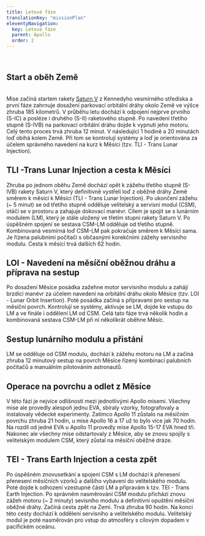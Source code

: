 ```yaml
---
title: Letové fáze
translationKey: "missionPlan"
eleventyNavigation:
  key: Letové fáze
  parent: Apollo
  order: 2
---
```

<br>
<div class="pswp-gallery" id="my-gallery">
 <a href="/assets/img/apollo/large/mission_plan.jpg" 
    data-pswp-width="7000" 
    data-pswp-height="2300" 
    target="_blank">
    <img src="/assets/img/apollo/thumbnails/mission_plan_thumbnail.jpg" alt="" />
</a>
</div>

## Start a oběh Země 
<br>
<div class="pswp-gallery" id="my-gallery">
Mise začíná startem rakety <a href="/assets/img/apollo/large/saturn_large.jpg" data-pswp-width="1448" data-pswp-height="2048" target="_blank">Saturn V</a> z Kennedyho vesmírného střediska a první fáze zahrnuje dosažení parkovací orbitální dráhy okolo Země ve výšce zhruba 185 kilometrů. V průběhu letu dochází k odpojení nejprve prvního (S-IC) a posléze i druhého (S-II) raketového stupně. Po navedení třetího stupně (S-IVB) na parkovací orbitální dráhu dojde k vypnutí jeho motoru. Celý tento proces trvá zhruba 12 minut. V následující 1 hodině a 20 minutách loď obíhá kolem Země. Při tom se kontrolují systémy a loď je orientována za účelem správného navedení na kurz k Měsíci (tzv. TLI - Trans Lunar Injection). 
</div>

## TLI -Trans Lunar Injection a cesta k Měsíci
Zhruba po jednom oběhu Země dochází opět k zážehu třetího stupně (S-IVB) rakety Saturn V, který definitivně vystřelí loď z oběžné dráhy Země směrem k měsíci k Měsíci (TLI - Trans Lunar Injection). Po ukončení zážehu (~ 5 minut) se od třetího stupně odděluje velitelský a servisní modul (CSM), otáčí se v prostoru a zahajuje dokovací manévr. Cílem je spojit se s lunárním modulem (LM), který je stále uložený ve třetím stupni rakety Saturn V. Po úspěšném spojení se sestava CSM-LM odděluje od třetího stupně. Kombinovaná vesmírná loď CSM-LM pak pokračuje směrem k Měsíci sama. Je řízena palubními počítači s občasnými korekčními zážehy servisního modulu. Cesta k měsící trvá dalších 62 hodin.

## LOI - Navedení na měsíční oběžnou dráhu a příprava na sestup
Po dosažení Měsíce posádka zažehne motor servisního modulu a zahájí brzdící manévr za účelem navedení na orbitální dráhu okolo Měsíce (tzv. LOI - Lunar Orbit Insertion). Poté posádka začíná s přípravami pro sestup na měsíční povrch. Kontrolují se systémy, aktivuje se LM, dojde ke vstupu do LM a ve finále i oddělení LM od CSM. Celá tato fáze trvá několik hodin a kombinovaná sestava CSM-LM při ní několikrát oběhne Měsíc.

## Sestup lunárního modulu a přistání
LM se odděluje od CSM modulu, dochází k zážehu motoru na LM a začíná zhruba 12 minutový sestup na povrch Měsíce řízený kombinací palubních počítačů a manuálním pilotováním astronautů. 

## Operace na povrchu a odlet z Měsíce
V této fázi je nejvíce odlišností mezi jednotlivými Apollo misemi. Všechny mise ale provedly alespoň jednu EVA, sbíraly vzorky, fotografovaly a instalovaly vědecké experimenty. Zatímco Apollo 11 zůstalo na měsíčním povrchu zhruba 21 hodin, u mise Apollo 16 a 17 už to bylo více jak 70 hodin. Na rozdíl od jedné EVA u Apollo 11 provedly mise Apollo 15-17 EVA hned tři.  Nakonec ale všechny mise odstartovaly z Měsíce, aby se znovu spojily s velitelským modulem CSM, který zůstal na měsíční oběžné dráze.

## TEI - Trans Earth Injection a cesta zpět
Po úspěšném znovusetkání a spojení CSM s LM dochází k přenesení přenesení měsíčních vzorků a dalšího vybavení do velitelského modulu. Poté dojde k odhození vzestupné části LM a přípravám k tzv. TEI - Trans Earth Injection. Po správném nasměrování CSM modulu přichází znovu zážeh motoru (~ 2 minuty) sevisního modulu a definitivní opuštění měsíční oběžné dráhy. Začíná cesta zpět na Zemi. Trvá zhruba 90 hodin. Na konci této cesty dochází k oddělení servisního a velitelského modulu. Velitelský modul je poté nasměrován pro vstup do atmosféry s cílovým dopadem v pacifickém oceánu.

